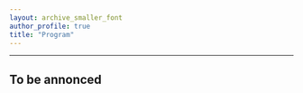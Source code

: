 ```yaml
---
layout: archive_smaller_font
author_profile: true
title: "Program"
---
```



______

## To be annonced

